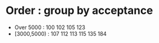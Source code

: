 # Order : group by acceptance

* Over 5000   : 100 102 105 123
* [3000,5000) : 107 112 113 115 135 184
